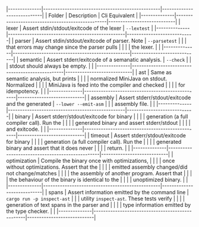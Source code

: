 |--------------|-------------------------------------------------|----------------------------|
| Folder       | Description                                     | Cli Equivalent             |
|--------------|-------------------------------------------------|----------------------------|
| lexer        | Assert stdin/stdout/exitcode of the lexer       | `--lextest`                |
|--------------|-------------------------------------------------|----------------------------|
| parser       | Assert stdin/stdout/exitcode of parser. Note    | `--parsetest`              |
|              | that errors may change since the parser pulls   |                            |
|              | the lexer.                                      |                            |
|--------------|-------------------------------------------------|----------------------------|
| semantic     | Assert stderr/exitcode of a semanatic analysis. | `--check`                  |
|              | stdout should always be empty.                  |                            |
|--------------|-------------------------------------------------|----------------------------|
| ast          | Same as semantic analysis, but prints           |                            |
|              | normalized MiniJava on stdout. Normalized       |                            |
|              | MiniJava is feed into the compiler and checked  |                            |
|              | for idempotency.                                |                            |
|--------------|-------------------------------------------------|----------------------------|
| assembly     | Assert stderr/stdout/exitcode and the generated | `--lower --emit-asm`       |
|              | assembly file.                                  |                            |
|--------------|-------------------------------------------------|----------------------------|
| binary       | Assert stderr/stdout/exitcode for binary        |                            |
|              | generation (a full compiler call). Run the      |                            |
|              | generated binary and assert stderr/stdout       |                            |
|              | and exitcode.                                   |                            |
|--------------|-------------------------------------------------|----------------------------|
| timeout      | Assert stderr/stdout/exitcode for binary        |                            |
|              | generation (a full compiler call). Run the      |                            |
|              | generated binary and assert that it does never  |                            |
|              | return.                                         |                            |
|--------------|-------------------------------------------------|----------------------------|
| optimization | Compile the binary once with optimizations,     |                            |
|              | once without optimizations. Assert that the     |                            |
|              | emitted assembly changed/did not change/matches |                            |
|              | the assembly of another program. Assert that    |                            |
|              | the behaviour of the binary is identical to the |                            |
|              | unoptimized binary.                             |                            |
|--------------|-------------------------------------------------|----------------------------|
| spans        | Assert information emitted by the command line  | `cargo run -p inspect-ast` |
|              | utility `inspect-ast`. These tests verify       |                            |
|              | generation of text spans in the parser and      |                            |
|              | type information emitted by the type checker.   |                            |
|--------------|-------------------------------------------------|----------------------------|
